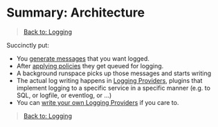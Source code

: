 ﻿# Summary: Architecture

> [Back to: Logging](../../logging.html)

Succinctly put:

+ You [generate messages](../basics/writing-messages.html) that you want logged.
+ After [applying policies](../advanced/message-policies.html) they get queued for logging.
+ A background runspace picks up those messages and starts writing
+ The actual log writing happens in [Logging Providers](../basics/logging-providers.html), plugins that implement logging to a specific service in a specific manner (e.g. to SQL, or logfile, or eventlog, or ...)
+ You can [write your own Logging Providers](../advanced/writing-logging-providers.html) if you care to.

> [Back to: Logging](../../logging.html)